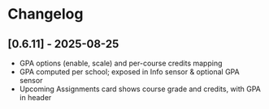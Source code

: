 # Changelog

## [0.6.11] - 2025-08-25
- GPA options (enable, scale) and per-course credits mapping
- GPA computed per school; exposed in Info sensor & optional GPA sensor
- Upcoming Assignments card shows course grade and credits, with GPA in header
